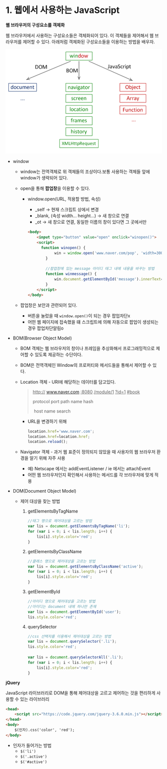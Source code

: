 # 1. 웹에서 사용하는 JavaScript



**웹 브라우저의 구성요소를 객체화**

웹 브라우저에서 사용하는 구성요소들은 객체화되어 있다. 이 객체들을 제어해서 웹 브라우저를 제어할 수 있다. 아래처럼 객체화된 구성요소들을 이용하는 방법을 배우자.

![image-20220707172106794](../../md-images/image-20220707172106794.png)



* window

  * window는 전역객체로 위 객체들의 조상이다.보통 사용하는 객체들 앞에window가 생략되어 있다.

  * open을 통해 **팝업창**을 이용할 수 있다.

    * window.open(URL, 적용할 방법, 속성)

      * _self -> 현재 스크립트 상에서 변경
      * _blank, (속성 width... height...) -> 새 창으로 연결
      * _ot -> 새 창으로 연결, 동일한 이름의 창이 있다면 그 곳에서만 

      ~~~html
      <body>
          <input type="button" value="open" onclick="winopen()">
          <script>
          	function winopen() {
                  win = window.open('www.naver.com/pop', 'width=300px', 'height=300px')
              }
              
              //팝업창에 있는 message 아이디 태그 내에 내용을 바꾸는 방법
              function winmessage() {
                  win.document.getElementById('message').innerText='hi';
              }
          </script>
      </body>
      ~~~

  * 팝업창은 보안과 관련되어 있다.

    * 버튼을 눌렀을 때 `window.open()`이 되는 경우 팝업차단x
    * 어떤 웹 페이지에 접속했을 떄 스크립트에 의해 자동으로 팝업이 생성되는 경우 팝업차단알림o

* BOM(Browser Object Model)

  * BOM 객체는 웹 브라우저의 창이나 프레임을 추상화해서 프로그래밍적으로 제어할 수 있도록 제공하는 수단이다. 

  * BOM은 전역객체인 Window의 프로퍼티와 메서드들을 통해서 제어할 수 있다.

  * Location 객체 - URI에 해당하는 데이터를 담고있다.

    > <u>http://</u> <u>www.naver.com</u> <u>:8080</u> <u>/module/1</u> <u>?id=1</u> <u>#book</u>
    >
    > protocol						port 	path name		hash
    >
    > ​			host name									search

    * URL을 변경하기 위해

      ~~~js
      location.href='www.naver.com';
      location.href=location.href;
      location.reload();
      ~~~

  * Navigator 객체 - 과거 웹 표준이 정의되지 않았을 때 사용자의 웹 브라우저 환경을 알기 위해 자주 사용

    * 예) Netscape 에서는 addEventListener / ie 에서는 attachEvent
    * 어떤 웹 브라우저인지 확인해서 사용하는 메서드를 각 브라우저에 맞게 적용

* DOM(Document Object Model)

  * 제어 대상을 찾는 방법

    1. getElementsByTagName

       ~~~js
       //태그 명으로 제어대상을 고르는 방법
       var lis = document.getElementsByTagName('li');
       for (var i = 0; i < lis.length; i++) {
           lis[i].style.color='red';
       }
       ~~~

       

    2. getElementsByClassName

       ~~~js
       //클래스 명으로 제어대상을 고르는 방법
       var lis = document.getElementsByClassName('active');
       for (var i = 0; i < lis.length; i++) {
           lis[i].style.color='red';
       }
       ~~~

       

    3. getElementById

       ~~~js
       //아이디 명으로 제어대상을 고르는 방법
       //아이디는 document 내에 하나만 존재
       var lis = document.getElementById('user');
       lis.style.color='red';
       ~~~

       

    4. querySelector

       ~~~js
       //css 선택자를 이용해서 제어대상을 고르는 방법
       var lis = document.querySelector('.li');
       lis.style.color='red';
       
       var lis = document.querySelectorAll('.li');
       for (var i = 0; i < lis.length; i++) {
           lis[i].style.color='red';
       }
       ~~~



**jQuery**

JavaScript 라이브러리로 DOM을 통해 제어대상을 고르고 제어하는 것을 편리하게 사용할 수 있는 라이브러리

~~~html
<head>
    <script src="https://code.jquery.com/jquery-3.6.0.min.js"></script>
</head>
<body>
    $(인자).css('color', 'red');
</body>
~~~

* 인자가 들어가는 방법
  * `$('li')` 
  * `$('.active')`
  * `$('#active')`